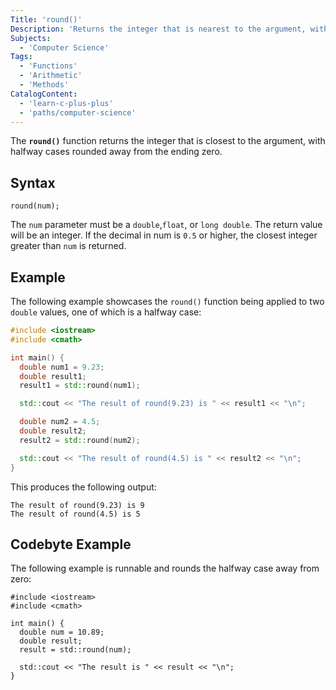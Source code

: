 ```yaml
---
Title: 'round()'
Description: 'Returns the integer that is nearest to the argument, with halfway cases rounded away from the ending zero.'
Subjects:
  - 'Computer Science'
Tags:
  - 'Functions'
  - 'Arithmetic'
  - 'Methods'
CatalogContent:
  - 'learn-c-plus-plus'
  - 'paths/computer-science'
---
```


The **`round()`** function returns the integer that is closest to the argument, with halfway cases rounded away from the ending zero.

## Syntax

```pseudo
round(num);
```

The `num` parameter must be a `double`,`float`, or `long double`. The return value will be an integer. If the decimal in num is `0.5` or higher, the closest integer greater than `num` is returned.

## Example

The following example showcases the `round()` function being applied to two `double` values, one of which is a halfway case:

```cpp
#include <iostream>
#include <cmath>

int main() {
  double num1 = 9.23;
  double result1;
  result1 = std::round(num1);

  std::cout << "The result of round(9.23) is " << result1 << "\n";

  double num2 = 4.5;
  double result2;
  result2 = std::round(num2);

  std::cout << "The result of round(4.5) is " << result2 << "\n";
}
```

This produces the following output:

```shell
The result of round(9.23) is 9
The result of round(4.5) is 5
```

## Codebyte Example

The following example is runnable and rounds the halfway case away from zero:

```codebyte/cpp
#include <iostream>
#include <cmath>

int main() {
  double num = 10.89;
  double result;
  result = std::round(num);

  std::cout << "The result is " << result << "\n";
}
```

